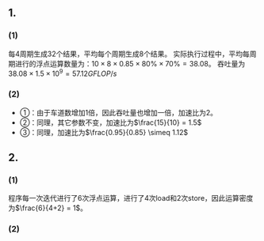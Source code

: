 ## 1.
### (1)
每4周期生成32个结果，平均每个周期生成8个结果。
实际执行过程中，平均每周期进行的浮点运算数量为：$10\times 8\times 0.85\times 80\% \times 70\% = 38.08$。
吞吐量为$38.08 \times 1.5 \times 10^9 = 57.12GFLOP/s$

### (2)
- ①：由于车道数增加1倍，因此吞吐量也增加一倍，加速比为2。
- ②：同理，其它参数不变，加速比为$\frac{15}{10} = 1.5$
- ③：同理，加速比为$\frac{0.95}{0.85} \simeq 1.12$

## 2.
### (1)
程序每一次迭代进行了6次浮点运算，进行了4次load和2次store，因此运算密度为$\frac{6}{4+2} = 1$。

### (2)
